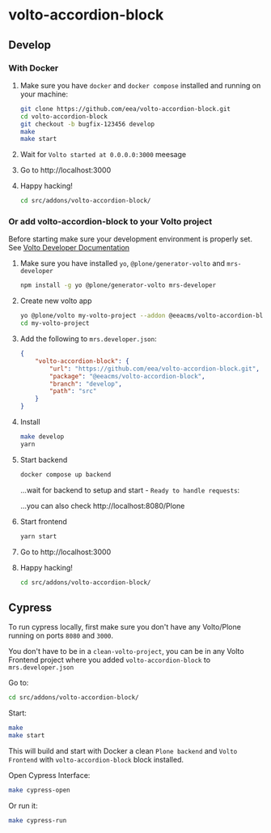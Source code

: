 # volto-accordion-block

## Develop

### With Docker

1. Make sure you have `docker` and `docker compose` installed and running on your machine:

    ```Bash
    git clone https://github.com/eea/volto-accordion-block.git
    cd volto-accordion-block
    git checkout -b bugfix-123456 develop
    make
    make start
    ```

1. Wait for `Volto started at 0.0.0.0:3000` meesage

1. Go to http://localhost:3000

1.  Happy hacking!

    ```Bash
    cd src/addons/volto-accordion-block/
    ```

### Or add volto-accordion-block to your Volto project

Before starting make sure your development environment is properly set. See [Volto Developer Documentation](https://docs.voltocms.com/getting-started/install/)

1.  Make sure you have installed `yo`, `@plone/generator-volto` and `mrs-developer`

    ```Bash
    npm install -g yo @plone/generator-volto mrs-developer
    ```

1.  Create new volto app

    ```Bash
    yo @plone/volto my-volto-project --addon @eeacms/volto-accordion-block --skip-install
    cd my-volto-project
    ```

1.  Add the following to `mrs.developer.json`:

    ```JSON
    {
        "volto-accordion-block": {
            "url": "https://github.com/eea/volto-accordion-block.git",
            "package": "@eeacms/volto-accordion-block",
            "branch": "develop",
            "path": "src"
        }
    }
    ```

1.  Install

    ```Bash
    make develop
    yarn
    ```

1.  Start backend

    ```Bash
    docker compose up backend
    ```

    ...wait for backend to setup and start - `Ready to handle requests`:

    ...you can also check http://localhost:8080/Plone

1.  Start frontend

    ```BASH
    yarn start
    ```

1.  Go to http://localhost:3000

1.  Happy hacking!

    ```BASH
    cd src/addons/volto-accordion-block/
    ```

## Cypress

To run cypress locally, first make sure you don't have any Volto/Plone running on ports `8080` and `3000`.

You don't have to be in a `clean-volto-project`, you can be in any Volto Frontend 
project where you added `volto-accordion-block` to `mrs.developer.json`

Go to:

  ```BASH
  cd src/addons/volto-accordion-block/
  ```

Start:

  ```Bash
  make
  make start
  ```

This will build and start with Docker a clean `Plone backend` and `Volto Frontend` with `volto-accordion-block` block installed.

Open Cypress Interface:

  ```Bash
  make cypress-open
  ```

Or run it:

  ```Bash
  make cypress-run
  ```
